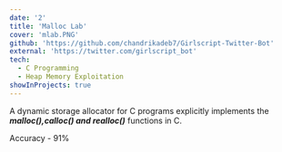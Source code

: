 ```yaml
---
date: '2'
title: 'Malloc Lab'
cover: 'mlab.PNG'
github: 'https://github.com/chandrikadeb7/Girlscript-Twitter-Bot'
external: 'https://twitter.com/girlscript_bot'
tech:
  - C Programming
  - Heap Memory Exploitation
showInProjects: true
---
```


A dynamic storage allocator for C programs explicitly implements the ***malloc(),calloc() and realloc()*** functions in C. 

Accuracy - 91%